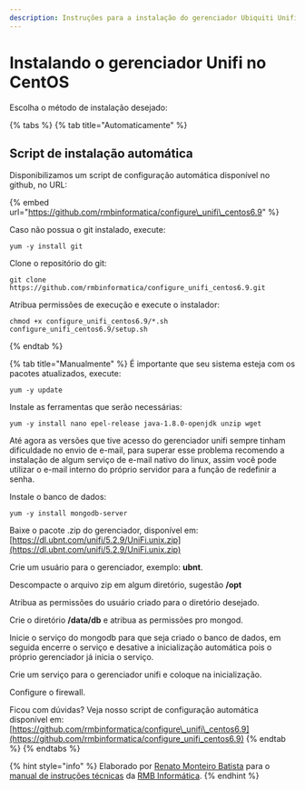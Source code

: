 ```yaml
---
description: Instruções para a instalação do gerenciador Ubiquiti Unifi no CentOS
---
```


# Instalando o gerenciador Unifi no CentOS

Escolha o método de instalação desejado:

{% tabs %}
{% tab title="Automaticamente" %}
## Script de instalação automática

Disponibilizamos um script de configuração automática disponível no github, no URL:

{% embed url="https://github.com/rmbinformatica/configure\_unifi\_centos6.9" %}

Caso não possua o git instalado, execute:

```text
yum -y install git
```

Clone o repositório do git:

```text
git clone https://github.com/rmbinformatica/configure_unifi_centos6.9.git
```

Atribua permissões de execução e execute o instalador:

```text
chmod +x configure_unifi_centos6.9/*.sh 
configure_unifi_centos6.9/setup.sh 
```
{% endtab %}

{% tab title="Manualmente" %}
É importante que seu sistema esteja com os pacotes atualizados, execute:

```text
yum -y update
```

Instale as ferramentas que serão necessárias:

```text
yum -y install nano epel-release java-1.8.0-openjdk unzip wget
```

Até agora as versões que tive acesso do gerenciador unifi sempre tinham dificuldade no envio de e-mail, para superar esse problema recomendo a instalação de algum serviço de e-mail nativo do linux, assim você pode utilizar o e-mail interno do próprio servidor para a função de redefinir a senha.

Instale o banco de dados:

```text
yum -y install mongodb-server
```

Baixe o pacote .zip do gerenciador, disponível em: [https://dl.ubnt.com/unifi/5.2.9/UniFi.unix.zip](https://dl.ubnt.com/unifi/5.2.9/UniFi.unix.zip)

Crie um usuário para o gerenciador, exemplo: **ubnt**.

Descompacte o arquivo zip em algum diretório, sugestão **/opt**

Atribua as permissões do usuário criado para o diretório desejado.

Crie o diretório **/data/db** e atribua as permissões pro mongod.

Inicie o serviço do mongodb para que seja criado o banco de dados, em seguida encerre o serviço e desative a inicialização automática pois o próprio gerenciador já inicia o serviço.

Crie um serviço para o gerenciador unifi e coloque na inicialização.

Configure o firewall.

Ficou com dúvidas? Veja nosso script de configuração automática disponível em: [https://github.com/rmbinformatica/configure\_unifi\_centos6.9](https://github.com/rmbinformatica/configure_unifi_centos6.9)
{% endtab %}
{% endtabs %}

{% hint style="info" %}
Elaborado por [Renato Monteiro Batista](http://renatomonteiro.tk) para o [manual de instruções técnicas](https://doc.rmbinformatica.com.br/ajuda) da [RMB Informática](http://rmbinformatica.com).
{% endhint %}

